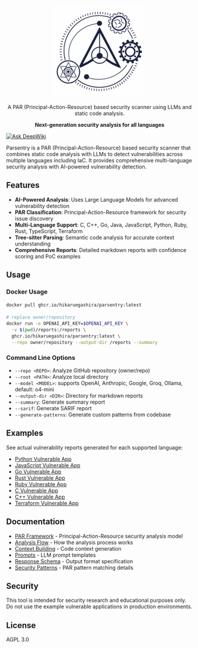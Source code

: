 <div align="center">

  <img width="250" src="./logo.png" alt="Parsentry Logo">

A PAR (Principal-Action-Resource) based security scanner using LLMs and static code analysis.

**Next-generation security analysis for all languages**

</div>

[![Ask DeepWiki](https://deepwiki.com/badge.svg)](https://deepwiki.com/HikaruEgashira/parsentry)

Parsentry is a PAR (Principal-Action-Resource) based security scanner that combines static code analysis with LLMs to detect vulnerabilities across multiple languages including IaC. It provides comprehensive multi-language security analysis with AI-powered vulnerability detection.

## Features

- **AI-Powered Analysis**: Uses Large Language Models for advanced vulnerability detection
- **PAR Classification**: Principal-Action-Resource framework for security issue discovery
- **Multi-Language Support**: C, C++, Go, Java, JavaScript, Python, Ruby, Rust, TypeScript, Terraform
- **Tree-sitter Parsing**: Semantic code analysis for accurate context understanding
- **Comprehensive Reports**: Detailed markdown reports with confidence scoring and PoC examples

## Usage

### Docker Usage

```bash
docker pull ghcr.io/hikaruegashira/parsentry:latest

# replace owner/repository
docker run -e OPENAI_API_KEY=$OPENAI_API_KEY \
  -v $(pwd)/reports:/reports \
  ghcr.io/hikaruegashira/parsentry:latest \
  --repo owner/repository --output-dir /reports --summary
```

### Command Line Options

- `--repo <REPO>`: Analyze GitHub repository (owner/repo)
- `--root <PATH>`: Analyze local directory
- `--model <MODEL>`: supports OpenAI, Anthropic, Google, Groq, Ollama, default: o4-mini
- `--output-dir <DIR>`: Directory for markdown reports
- `--summary`: Generate summary report
- `--sarif`: Generate SARIF report
- `--generate-patterns`: Generate custom patterns from codebase

## Examples

See actual vulnerability reports generated for each supported language:

- [Python Vulnerable App](docs/reports/python-vulnerable-app/)
- [JavaScript Vulnerable App](docs/reports/javascript-vulnerable-app/)
- [Go Vulnerable App](docs/reports/go-vulnerable-app/)
- [Rust Vulnerable App](docs/reports/rust-vulnerable-app/)
- [Ruby Vulnerable App](docs/reports/ruby-vulnerable-app/)
- [C Vulnerable App](docs/reports/c-vulnerable-app/)
- [C++ Vulnerable App](docs/reports/cpp-vulnerable-app/)
- [Terraform Vulnerable App](docs/reports/terraform-vulnerable-app/)

## Documentation

- [PAR Framework](docs/concepts/par_framework.md) - Principal-Action-Resource security analysis model
- [Analysis Flow](docs/concepts/analysis_flow.md) - How the analysis process works
- [Context Building](docs/concepts/context.md) - Code context generation
- [Prompts](docs/concepts/prompts.md) - LLM prompt templates
- [Response Schema](docs/concepts/response_schema.md) - Output format specification
- [Security Patterns](docs/concepts/security_patterns.md) - PAR pattern matching details

## Security

This tool is intended for security research and educational purposes only. Do not use the example vulnerable applications in production environments.

## License

AGPL 3.0
